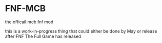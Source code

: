 # FNF-MCB
the officail mcb fnf mod

this is a work-in-progress thing that could either be done by May or release after FNF The Full Game has released
